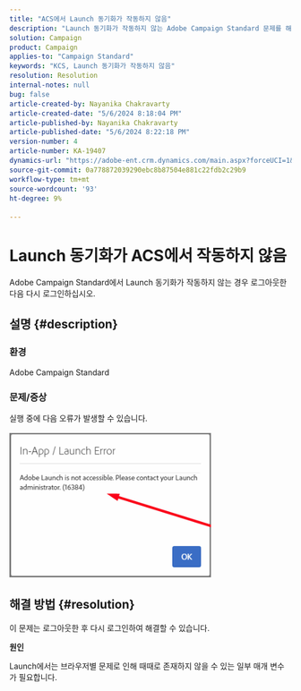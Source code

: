 ```yaml
---
title: "ACS에서 Launch 동기화가 작동하지 않음"
description: "Launch 동기화가 작동하지 않는 Adobe Campaign Standard 문제를 해결하는 방법을 알아봅니다."
solution: Campaign
product: Campaign
applies-to: "Campaign Standard"
keywords: "KCS, Launch 동기화가 작동하지 않음"
resolution: Resolution
internal-notes: null
bug: false
article-created-by: Nayanika Chakravarty
article-created-date: "5/6/2024 8:18:04 PM"
article-published-by: Nayanika Chakravarty
article-published-date: "5/6/2024 8:22:18 PM"
version-number: 4
article-number: KA-19407
dynamics-url: "https://adobe-ent.crm.dynamics.com/main.aspx?forceUCI=1&pagetype=entityrecord&etn=knowledgearticle&id=cc7d16b9-e50b-ef11-9f8a-6045bd0065b6"
source-git-commit: 0a778872039290ebc8b87504e881c22fdb2c29b9
workflow-type: tm+mt
source-wordcount: '93'
ht-degree: 9%

---
```


# Launch 동기화가 ACS에서 작동하지 않음


Adobe Campaign Standard에서 Launch 동기화가 작동하지 않는 경우 로그아웃한 다음 다시 로그인하십시오.

## 설명 {#description}


### <b>환경</b>

Adobe Campaign Standard

### <b>문제/증상</b>

실행 중에 다음 오류가 발생할 수 있습니다.
<br><br>![](assets/___cd7d16b9-e50b-ef11-9f8a-6045bd0065b6___.png)<br>

## 해결 방법 {#resolution}


이 문제는 로그아웃한 후 다시 로그인하여 해결할 수 있습니다.

<b>원인</b>

Launch에서는 브라우저별 문제로 인해 때때로 존재하지 않을 수 있는 일부 매개 변수가 필요합니다.
